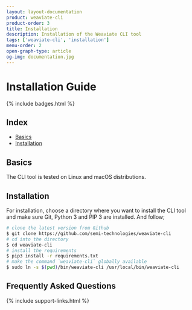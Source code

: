 ```yaml
---
layout: layout-documentation
product: weaviate-cli
product-order: 3
title: Installation
description: Installation of the Weaviate CLI tool
tags: ['weaviate-cli', 'installation']
menu-order: 2
open-graph-type: article
og-img: documentation.jpg
---
```


# Installation Guide

{% include badges.html %}

## Index

- [Basics](#basics)
- [Installation](#installation)

## Basics

The CLI tool is tested on Linux and macOS distributions.

## Installation

For installation, choose a directory where you want to install the CLI tool and make sure Git, Python 3 and PIP 3 are installed. And follow;

```bash
# clone the latest version from Github
$ git clone https://github.com/semi-technologies/weaviate-cli
# cd into the directory
$ cd weaviate-cli
# install the requirements
$ pip3 install -r requirements.txt
# make the command `weaviate-cli` globally available
$ sudo ln -s $(pwd)/bin/weaviate-cli /usr/local/bin/weaviate-cli
```

## Frequently Asked Questions

{% include support-links.html %}